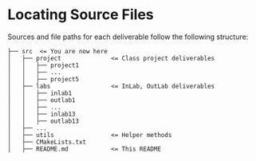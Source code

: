 # Locating Source Files

Sources and file paths for each deliverable follow the following structure:

```
├── src  <= You are now here
│   ├── project              <= Class project deliverables
│   │   ├── project1
│   │   ├── ...
│   │   ├── project5
│   ├── labs                 <= InLab, OutLab deliverables
│   │   ├── inlab1
│   │   ├── outlab1
│   │   ├── ...
│   │   ├── inlab13
│   │   ├── outlab13
│   ├── ...
│   ├── utils                <= Helper methods
│   ├── CMakeLists.txt
│   ├── README.md            <= This README
```
